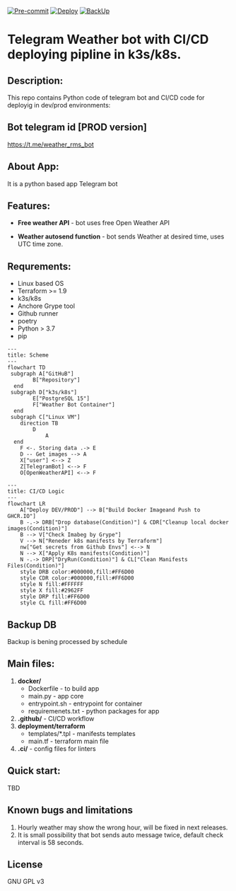 [![Pre-commit](https://github.com/lek-x/weather_bot_k8s/actions/workflows/pre-commit-config.yaml/badge.svg)](https://github.com/lek-x/weather_bot_k8s/actions/workflows/pre-commit-config.yaml)
[![Deploy](https://github.com/lek-x/weather_bot_k8s/actions/workflows/deploy.yaml/badge.svg)](https://github.com/lek-x/weather_bot_k8s/actions/workflows/deploy.yaml)
[![BackUp](https://github.com/lek-x/weather_bot_k8s/actions/workflows/backup.yaml/badge.svg)](https://github.com/lek-x/weather_bot_k8s/actions/workflows/backup.yaml)



# Telegram Weather bot with CI/CD deploying pipline in k3s/k8s.

## Description:
This repo contains Python code of telegram bot and CI/CD code for deployig in dev/prod environments:

## Bot telegram id [PROD version]

https://t.me/weather_rms_bot


## About App:
It is a python based app Telegram bot

## Features:

- **Free weather API** - bot uses free Open Weather API

- **Weather autosend function** - bot sends  Weather at desired time, uses UTC time zone.


## Requrements:
  - Linux based OS
  - Terraform >= 1.9
  - k3s/k8s
  - Anchore Grype tool
  - Github runner
  - poetry
  - Python > 3.7
  - pip


```mermaid
---
title: Scheme
---
flowchart TD
 subgraph A["GitHuB"]
        B["Repository"]
  end
 subgraph D["k3s/k8s"]
        E["PostgreSQL 15"]
        F["Weather Bot Container"]
  end
 subgraph C["Linux VM"]
    direction TB
        D
            A
  end
    F <-. Storing data .-> E
    D -- Get images --> A
    X["user"] <--> Z
    Z[TelegramBot] <--> F
    O[OpenWeatherAPI] <--> F
```

```mermaid
---
title: CI/CD Logic
---
flowchart LR
    A["Deploy DEV/PROD"] --> B["Build Docker Imageand Push to GHCR.IO"]
    B -.-> DRB["Drop database(Condition)"] & CDR["Cleanup local docker images(Condition)"]
    B --> V["Check Imabeg by Grype"]
    V --> N["Reneder k8s manifests by Terraform"]
    nw["Get secrets from Github Envs"] <--> N
    N --> X["Apply K8s manifests(Condition)"]
    N -.-> DRP["DryRun(Condition)"] & CL["Clean Manifests Files(Condition)"]
    style DRB color:#000000,fill:#FF6D00
    style CDR color:#000000,fill:#FF6D00
    style N fill:#FFFFFF
    style X fill:#2962FF
    style DRP fill:#FF6D00
    style CL fill:#FF6D00
```

## Backup DB
Backup is bening processed by schedule


## Main files:
1. **docker/**
    - Dockerfile - to build app
    - main.py - app core
    - entrypoint.sh - entrypoint for container
    - requiremenets.txt - python packages for app
2. **.github/** - CI/CD workflow
3. **deployment/terraform**
    - templates/*.tpl - manifests templates
    - main.tf - terraform main file
4. **.ci/** - config files for linters


## Quick start:
TBD

## Known bugs and limitations
1. Hourly weather may show the wrong hour, will be fixed in next releases.
2. It is small possibility that bot sends auto message twice, default check interval is 58 seconds.


## License
GNU GPL v3

